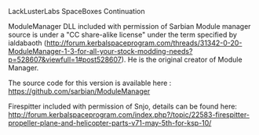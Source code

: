 LackLusterLabs SpaceBoxes Continuation


ModuleManager DLL included with permission of Sarbian
Module manager source is under a "CC share-alike license" under the term specified by ialdabaoth (http://forum.kerbalspaceprogram.com/threads/31342-0-20-ModuleManager-1-3-for-all-your-stock-modding-needs?p=528607&viewfull=1#post528607). He is the original creator of Module Manager.

The source code for this version is available here : https://github.com/sarbian/ModuleManager


Firespitter included with permission of Snjo, details can be found here:
http://forum.kerbalspaceprogram.com/index.php?/topic/22583-firespitter-propeller-plane-and-helicopter-parts-v71-may-5th-for-ksp-10/  
